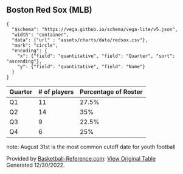 ## Boston Red Sox (MLB)

```vegalite
{
  "$schema": "https://vega.github.io/schema/vega-lite/v5.json",
  "width": "container",
  "data": {"url" : "assets/charts/data/redsox.csv"},
  "mark": "circle",
  "encoding": {
    "x": {"field": "quantitative", "field": "Quarter", "sort": "ascending"},
    "y": {"field": "quantitative", "field": "Name"}
  }
}
```


|Quarter | # of players | Percentage of Roster|
|-----|----- | -------|
|Q1   | 11   | 27.5%     |
|Q2   | 14   | 35%     |
|Q3   | 9    | 22.5%     |
|Q4   | 6    | 25%     |

note: August 31st is the most common cutoff date for youth football

Provided by <a href="https://www.sports-reference.com/sharing.html?utm_source=direct&utm_medium=Share&utm_campaign=ShareTool">Basketball-Reference.com</a>: <a href="https://www.basketball-reference.com/teams/IND/2023.html?sr&utm_source=direct&utm_medium=Share&utm_campaign=ShareTool#roster">View Original Table</a><br>Generated 12/30/2022.